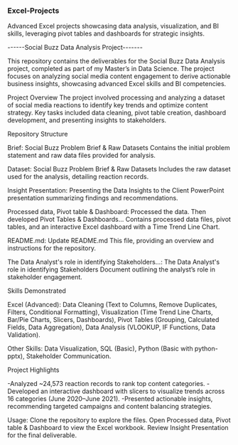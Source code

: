 ### Excel-Projects

Advanced Excel projects showcasing data analysis, visualization, and BI skills, leveraging pivot tables and dashboards for strategic insights.


------Social Buzz Data Analysis Project-------

This repository contains the deliverables for the Social Buzz Data Analysis project, completed as part of my Master’s in Data Science. The project focuses on analyzing social media content engagement to derive actionable business insights, showcasing advanced Excel skills and BI competencies.


Project Overview
The project involved processing and analyzing a dataset of social media reactions to identify key trends and optimize content strategy. Key tasks included data cleaning, pivot table creation, dashboard development, and presenting insights to stakeholders.


Repository Structure

Brief: Social Buzz Problem Brief & Raw Datasets
Contains the initial problem statement and raw data files provided for analysis.

Dataset: Social Buzz Problem Brief & Raw Datasets
Includes the raw dataset used for the analysis, detailing reaction records.

Insight Presentation: Presenting the Data Insights to the Client
PowerPoint presentation summarizing findings and recommendations.

Processed data, Pivot table & Dashboard: Processed the data. Then developed Pivot Tables & Dashboards...
Contains processed data files, pivot tables, and an interactive Excel dashboard with a Time Trend Line Chart.

README.md: Update README.md
This file, providing an overview and instructions for the repository.

The Data Analyst's role in identifying Stakeholders...: The Data Analyst's role in identifying Stakeholders
Document outlining the analyst’s role in stakeholder engagement.


Skills Demonstrated

Excel (Advanced): Data Cleaning (Text to Columns, Remove Duplicates, Filters, Conditional Formatting), Visualization (Time Trend Line Charts, Bar/Pie Charts, Slicers, Dashboards), Pivot Tables (Grouping, Calculated Fields, Data Aggregation), Data Analysis (VLOOKUP, IF Functions, Data Validation).

Other Skills: Data Visualization, SQL (Basic), Python (Basic with python-pptx), Stakeholder Communication.


Project Highlights

-Analyzed ~24,573 reaction records to rank top content categories.
-Developed an interactive dashboard with slicers to visualize trends across 16 categories (June 2020–June 2021).
-Presented actionable insights, recommending targeted campaigns and content balancing strategies.

Usage:
Clone the repository to explore the files.
Open Processed data, Pivot table & Dashboard to view the Excel workbook.
Review Insight Presentation for the final deliverable.
